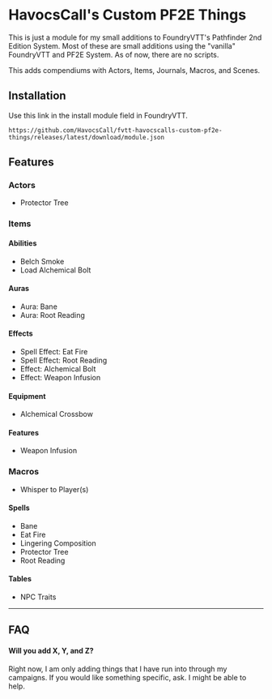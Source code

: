 # HavocsCall's Custom PF2E Things

This is just a module for my small additions to FoundryVTT's Pathfinder 2nd Edition System. Most of these are small additions using the "vanilla" FoundryVTT and PF2E System. As of now, there are no scripts.

This adds compendiums with Actors, Items, Journals, Macros, and Scenes.
## Installation

Use this link in the install module field in FoundryVTT.
```
https://github.com/HavocsCall/fvtt-havocscalls-custom-pf2e-things/releases/latest/download/module.json
```
## Features
### Actors
- Protector Tree
### Items
#### Abilities
- Belch Smoke
- Load Alchemical Bolt
#### Auras
- Aura: Bane
- Aura: Root Reading
#### Effects
- Spell Effect: Eat Fire
- Spell Effect: Root Reading
- Effect: Alchemical Bolt
- Effect: Weapon Infusion
#### Equipment
- Alchemical Crossbow
#### Features
- Weapon Infusion
### Macros
- Whisper to Player(s)
#### Spells
- Bane
- Eat Fire
- Lingering Composition
- Protector Tree
- Root Reading
#### Tables
- NPC Traits
---

## FAQ
#### Will you add X, Y, and Z?

Right now, I am only adding things that I have run into through my campaigns. If you would like something specific, ask. I might be able to help.